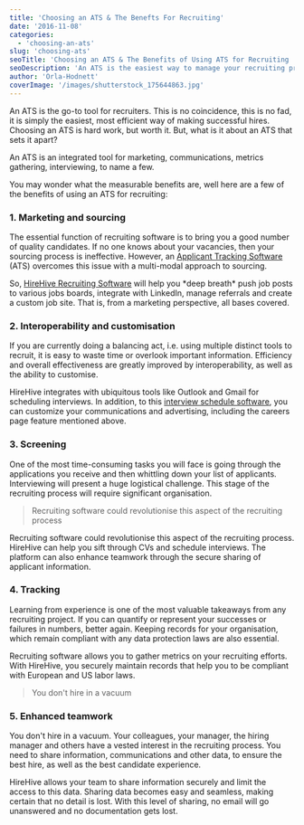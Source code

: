 ```yaml
---
title: 'Choosing an ATS & The Benefts For Recruiting'
date: '2016-11-08'
categories:
  - 'choosing-an-ats'
slug: 'choosing-ats'
seoTitle: 'Choosing an ATS & The Benefits of Using ATS for Recruiting | HireHive'
seoDescription: 'An ATS is the easiest way to manage your recruiting project. What makes this tool so suited to successful, efficient recruiting? We explore all the measurable benefits when choosing an ATS.'
author: 'Orla-Hodnett'
coverImage: '/images/shutterstock_175644863.jpg'
---
```


An ATS is the go-to tool for recruiters. This is no coincidence, this is no fad, it is simply the easiest, most efficient way of making successful hires. Choosing an ATS is hard work, but worth it. But, what is it about an ATS that sets it apart?

An ATS is an integrated tool for marketing, communications, metrics gathering, interviewing, to name a few.

You may wonder what the measurable benefits are, well here are a few of the benefits of using an ATS for recruiting:

### **1\. Marketing and sourcing**

The essential function of recruiting software is to bring you a good number of quality candidates. If no one knows about your vacancies, then your sourcing process is ineffective. However, an [Applicant Tracking Software](https://hirehive.com/recruiting-features/track-applications/) (ATS) overcomes this issue with a multi-modal approach to sourcing.

So, [HireHive Recruiting Software](https://hirehive.com) will help you \*deep breath\* push job posts to various jobs boards, integrate with LinkedIn, manage referrals and create a custom job site. That is, from a marketing perspective, all bases covered.

### **2\. Interoperability and customisation**

If you are currently doing a balancing act, i.e. using multiple distinct tools to recruit, it is easy to waste time or overlook important information. Efficiency and overall effectiveness are greatly improved by interoperability, as well as the ability to customise.

HireHive integrates with ubiquitous tools like Outlook and Gmail for scheduling interviews. In addition, to this [interview schedule software](https://hirehive.com/recruiting-features/interview-scheduling/), you can customize your communications and advertising, including the careers page feature mentioned above.

### **3\. Screening**

One of the most time-consuming tasks you will face is going through the applications you receive and then whittling down your list of applicants. Interviewing will present a huge logistical challenge. This stage of the recruiting process will require significant organisation.

> Recruiting software could revolutionise this aspect of the recruiting process

Recruiting software could revolutionise this aspect of the recruiting process. HireHive can help you sift through CVs and schedule interviews. The platform can also enhance teamwork through the secure sharing of applicant information.

### **4\. Tracking**

Learning from experience is one of the most valuable takeaways from any recruiting project. If you can quantify or represent your successes or failures in numbers, better again. Keeping records for your organisation, which remain compliant with any data protection laws are also essential.

Recruiting software allows you to gather metrics on your recruiting efforts. With HireHive, you securely maintain records that help you to be compliant with European and US labor laws.

> You don't hire in a vacuum

### **5\. Enhanced teamwork**

You don't hire in a vacuum. Your colleagues, your manager, the hiring manager and others have a vested interest in the recruiting process. You need to share information, communications and other data, to ensure the best hire, as well as the best candidate experience.

HireHive allows your team to share information securely and limit the access to this data. Sharing data becomes easy and seamless, making certain that no detail is lost. With this level of sharing, no email will go unanswered and no documentation gets lost.
